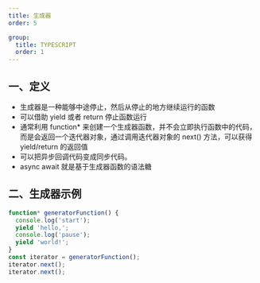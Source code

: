 ```yaml
---
title: 生成器
order: 5

group:
  title: TYPESCRIPT
  order: 1
---
```


## 一、定义

- 生成器是一种能够中途停止，然后从停止的地方继续运行的函数
- 可以借助 yield 或者 return 停止函数运行
- 通常利用 function\* 来创建一个生成器函数，并不会立即执行函数中的代码，而是会返回一个迭代器对象，通过调用迭代器对象的 next() 方法，可以获得 yield/return 的返回值
- 可以把异步回调代码变成同步代码。
- async await 就是基于生成器函数的语法糖

## 二、生成器示例

```js
function* generatorFunction() {
  console.log('start');
  yield 'hello,';
  console.log('pause');
  yield 'world!';
}
const iterator = generatorFunction();
iterator.next();
iterator.next();
```
